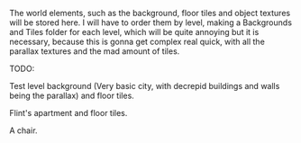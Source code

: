 The world elements, such as the background, floor tiles and object textures will be stored here.
I will have to order them by level, making a Backgrounds and Tiles folder for each level, which will be quite annoying but it is necessary, because this is gonna get complex real quick, with all the parallax textures and the mad amount of tiles.

TODO: 

Test level background (Very basic city, with decrepid buildings
and walls being the parallax) and floor tiles.

Flint's apartment and floor tiles.

A chair.
